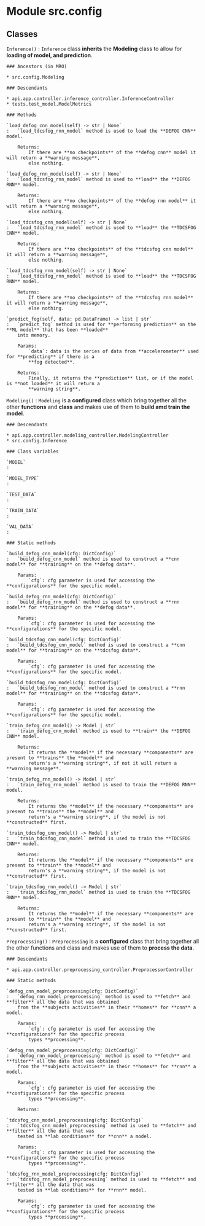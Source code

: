 Module src.config
=================

Classes
-------

`Inference()`
:   `Inference` class **inherits** the **Modeling** class to allow for **loading of model, and prediction**.

    ### Ancestors (in MRO)

    * src.config.Modeling

    ### Descendants

    * api.app.controller.inference_controller.InferenceController
    * tests.test_model.ModelMetrics

    ### Methods

    `load_defog_cnn_model(self) ‑> str | None`
    :   `load_tdcsfog_rnn_model` method is used to load the **DEFOG CNN** model.
        
        Returns:
            If there are **no checkpoints** of the **defog cnn** model it will return a **warning message**,
            else nothing.

    `load_defog_rnn_model(self) ‑> str | None`
    :   `load_tdcsfog_rnn_model` method is used to **load** the **DEFOG RNN** model.
        
        Returns:
            If there are **no checkpoints** of the **defog rnn model** it will return a **warning message**,
            else nothing.

    `load_tdcsfog_cnn_model(self) ‑> str | None`
    :   `load_tdcsfog_rnn_model` method is used to **load** the **TDCSFOG CNN** model.
        
        Returns:
            If there are **no checkpoints** of the **tdcsfog cnn model** it will return a **warning message**,
            else nothing.

    `load_tdcsfog_rnn_model(self) ‑> str | None`
    :   `load_tdcsfog_rnn_model` method is used to **load** the **TDCSFOG RNN** model.
        
        Returns:
            If there are **no checkpoints** of the **tdcsfog rnn model** it will return a **warning message**,
            else nothing.

    `predict_fog(self, data: pd.DataFrame) ‑> list | str`
    :   `predict_fog` method is used for **performing prediction** on the **ML model** that has been **loaded**
        into memory.
        
        Params:
            `data`: data is the series of data from **accelerometer** used for **predicting** if there is a
            **fog detected**.
        
        Returns:
            Finally, it returns the **prediction** list, or if the model is **not loaded** it will return a
            **warning string**.

`Modeling()`
:   `Modeling` is a **configured** class which bring together all the other **functions** and **class** and makes
use of them to **build amd train the model**.

    ### Descendants

    * api.app.controller.modeling_controller.ModelingController
    * src.config.Inference

    ### Class variables

    `MODEL`
    :

    `MODEL_TYPE`
    :

    `TEST_DATA`
    :

    `TRAIN_DATA`
    :

    `VAL_DATA`
    :

    ### Static methods

    `build_defog_cnn_model(cfg: DictConfig)`
    :   `build_defog_cnn_model` method is used to construct a **cnn model** for **training** on the **defog data**.
        
        Params:
            `cfg`: cfg parameter is used for accessing the **configurations** for the specific model.

    `build_defog_rnn_model(cfg: DictConfig)`
    :   `build_defog_rnn_model` method is used to construct a **rnn model** for **training** on the **defog data**.
        
        Params:
            `cfg`: cfg parameter is used for accessing the **configurations** for the specific model.

    `build_tdcsfog_cnn_model(cfg: DictConfig)`
    :   `build_tdcsfog_cnn_model` method is used to construct a **cnn model** for **training** on the **tdcsfog data**.
        
        Params:
            `cfg`: cfg parameter is used for accessing the **configurations** for the specific model.

    `build_tdcsfog_rnn_model(cfg: DictConfig)`
    :   `build_tdcsfog_rnn_model` method is used to construct a **rnn model** for **training** on the **tdcsfog data**.
        
        Params:
            `cfg`: cfg parameter is used for accessing the **configurations** for the specific model.

    `train_defog_cnn_model() ‑> Model | str`
    :   `train_defog_cnn_model` method is used to **train** the **DEFOG CNN** model.
        
        Returns:
            It returns the **model** if the necessary **components** are present to **trains** the **model** and
            return's a **warning string**, if not it will return a **warning message**.

    `train_defog_rnn_model() ‑> Model | str`
    :   `train_defog_rnn_model` method is used to train the **DEFOG RNN** model.
        
        Returns:
            It returns the **model** if the necessary **components** are present to **trains** the **model** and
            return's a **warning string**, if the model is not **constructed** first.

    `train_tdcsfog_cnn_model() ‑> Model | str`
    :   `train_tdcsfog_cnn_model` method is used to train the **TDCSFOG CNN** model.
        
        Returns:
            It returns the **model** if the necessary **components** are present to **train** the **model** and
            return's a **warning string**, if the model is not **constructed** first.

    `train_tdcsfog_rnn_model() ‑> Model | str`
    :   `train_tdcsfog_rnn_model` method is used to train the **TDCSFOG RNN** model.
        
        Returns:
            It returns the **model** if the necessary **components** are present to **train** the **model** and
            return's a **warning string**, if the model is not **constructed** first.

`Preprocessing()`
:   `Preprocessing` is a **configured** class that bring together all the other functions and class and makes use of
them to **process the data**.

    ### Descendants

    * api.app.controller.preprocessing_controller.PreprocessorController

    ### Static methods

    `defog_cnn_model_preprocessing(cfg: DictConfig)`
    :   `defog_rnn_model_preprocessing` method is used to **fetch** and **filter** all the data that was obtained
        from the **subjects activities** in their **homes** for **cnn** a model.
        
        Params:
            `cfg`: cfg parameter is used for accessing the **configurations** for the specific process
            types **processing**.

    `defog_rnn_model_preprocessing(cfg: DictConfig)`
    :   `defog_rnn_model_preprocessing` method is used to **fetch** and **filter** all the data that was obtained
        from the **subjects activities** in their **homes** for **rnn** a model.
        
        Params:
            `cfg`: cfg parameter is used for accessing the **configurations** for the specific process
            types **processing**.
        
        Returns:

    `tdcsfog_cnn_model_preprocessing(cfg: DictConfig)`
    :   `tdcsfog_cnn_model_preprocessing` method is used to **fetch** and **filter** all the data that was
        tested in **lab conditions** for **cnn** a model.
        
        Params:
            `cfg`: cfg parameter is used for accessing the **configurations** for the specific process
            types **processing**.

    `tdcsfog_rnn_model_preprocessing(cfg: DictConfig)`
    :   `tdcsfog_rnn_model_preprocessing` method is used to **fetch** and **filter** all the data that was
        tested in **lab conditions** for **rnn** model.
        
        Params:
            `cfg`: cfg parameter is used for accessing the **configurations** for the specific process
            types **processing**.